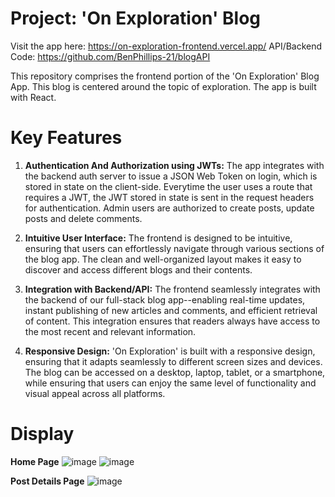 # Project: 'On Exploration' Blog

Visit the app here: https://on-exploration-frontend.vercel.app/
API/Backend Code: https://github.com/BenPhillips-21/blogAPI

This repository comprises the frontend portion of the 'On Exploration' Blog App. This blog is centered around the topic of exploration. The app is built with React.

# Key Features

1. **Authentication And Authorization using JWTs:** The app integrates with the backend auth server to issue a JSON Web Token on login, which is stored in state on the client-side. Everytime the user uses a route that requires a JWT, the JWT stored in state is sent in the request headers for authentication. Admin users are authorized to create posts, update posts and delete comments.

2. **Intuitive User Interface:** The frontend is designed to be intuitive, ensuring that users can effortlessly navigate through various sections of the blog app. The clean and well-organized layout makes it easy to discover and access different blogs and their contents.

3. **Integration with Backend/API:** The frontend seamlessly integrates with the backend of our full-stack blog app--enabling real-time updates, instant publishing of new articles and comments, and efficient retrieval of content. This integration ensures that readers always have access to the most recent and relevant information.
   
4. **Responsive Design:** 'On Exploration' is built with a responsive design, ensuring that it adapts seamlessly to different screen sizes and devices. The blog can be accessed on a desktop, laptop, tablet, or a smartphone, while ensuring that users can enjoy the same level of functionality and visual appeal across all platforms.

# Display
**Home Page**
![image](https://github.com/BenPhillips-21/blogFrontend/assets/126538364/cff69eae-e1da-4118-b6e6-d493efcd918c)
![image](https://github.com/BenPhillips-21/blogFrontend/assets/126538364/ff62e9ba-53c9-4d86-9d98-86d993665b0f)

**Post Details Page**
![image](https://github.com/BenPhillips-21/blogFrontend/assets/126538364/09e13690-d9f6-4ab4-a93c-e50c4035babd)






